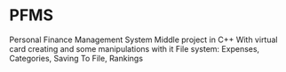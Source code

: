 # PFMS
Personal Finance Management System
Middle project in C++
With virtual card creating and some manipulations with it
File system: Expenses, Categories, Saving To File, Rankings
